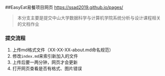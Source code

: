 ##EasyEat易餐项目网页
https://ssad2019.github.io/pages/

> 本分支主要是提交中山大学数据科学与计算机学院系统分析与设计课程相关的文档作业



### 提交流程

1. 上传md格式文件（XX-XX-XX-about.md命名规范）
2. 修改`index.md`来索引新加入的文件
3. 上传后要一两分钟，网页才会更新
3. 打开网页查看是否有格式、图片错误




